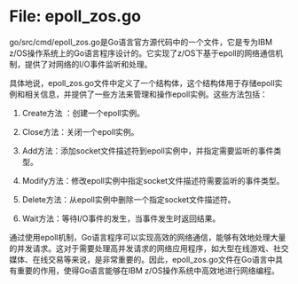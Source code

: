 # File: epoll_zos.go

go/src/cmd/epoll_zos.go是Go语言官方源代码中的一个文件，它是专为IBM z/OS操作系统上的Go语言程序设计的。它实现了z/OS下基于epoll的网络通信机制，提供了对网络的I/O事件监听和处理。

具体地说，epoll_zos.go文件中定义了一个结构体，这个结构体用于存储epoll实例和相关信息，并提供了一些方法来管理和操作epoll实例。这些方法包括：

1. Create方法 ：创建一个epoll实例。

2. Close方法：关闭一个epoll实例。

3. Add方法：添加socket文件描述符到epoll实例中，并指定需要监听的事件类型。

4. Modify方法：修改epoll实例中指定socket文件描述符需要监听的事件类型。

5. Delete方法：从epoll实例中删除一个指定socket文件描述符。

6. Wait方法：等待I/O事件的发生，当事件发生时返回结果。

通过使用epoll机制，Go语言程序可以实现高效的网络通信，能够有效地处理大量的并发请求。这对于需要处理高并发请求的网络应用程序，如大型在线游戏、社交媒体、在线交易等来说，是非常重要的。因此，epoll_zos.go文件在Go语言中具有重要的作用，使得Go语言能够在IBM z/OS操作系统中高效地进行网络编程。

